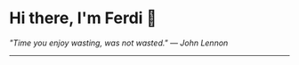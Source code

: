 <h1>Hi there, I'm Ferdi 👋</h1>

<p><em>
  "Time you enjoy wasting, was not wasted." — John Lennon
</em></p>

---
